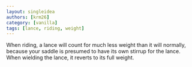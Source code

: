 ```yaml
---
layout: singleidea
authors: [krm26]
category: [vanilla]
tags: [lance, riding, weight]
---
```

When riding, a lance will count for much less weight than it will normally,
because your saddle is presumed to have its own stirrup for the lance. When
wielding the lance, it reverts to its full weight.
